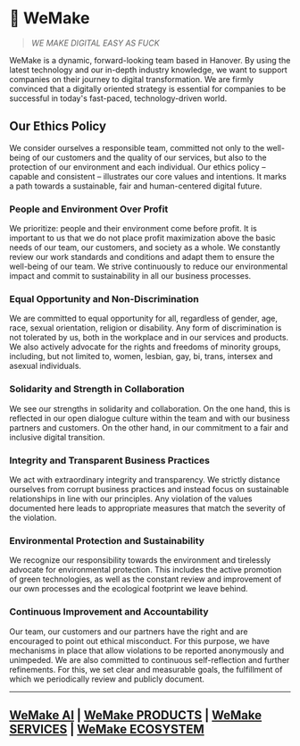 # 💙 WeMake

>*WE MAKE DIGITAL EASY AS FUCK*

WeMake is a dynamic, forward-looking team based in Hanover. By using the latest technology and our in-depth industry knowledge, we want to support companies on their journey to digital transformation. We are firmly convinced that a digitally oriented strategy is essential for companies to be successful in today's fast-paced, technology-driven world.

## Our Ethics Policy

We consider ourselves a responsible team, committed not only to the well-being of our customers and the quality of our services, but also to the protection of our environment and each individual. Our ethics policy – capable and consistent – illustrates our core values and intentions. It marks a path towards a sustainable, fair and human-centered digital future.

### People and Environment Over Profit

We prioritize: people and their environment come before profit. It is important to us that we do not place profit maximization above the basic needs of our team, our customers, and society as a whole. We constantly review our work standards and conditions and adapt them to ensure the well-being of our team. We strive continuously to reduce our environmental impact and commit to sustainability in
all our business processes.

### Equal Opportunity and Non-Discrimination

We are committed to equal opportunity for all, regardless of gender, age, race, sexual orientation, religion or disability. Any form of discrimination is not tolerated by us, both in the workplace and in our services and products. We also actively advocate for the rights and freedoms of minority groups, including, but not limited to, women, lesbian, gay, bi, trans, intersex and asexual individuals.

### Solidarity and Strength in Collaboration

We see our strengths in solidarity and collaboration. On the one hand, this is reflected in our open dialogue culture within the team and with our business partners and customers. On the other hand, in our commitment to a fair and inclusive digital transition.

### Integrity and Transparent Business Practices

We act with extraordinary integrity and transparency. We strictly distance ourselves from corrupt business practices and instead focus on sustainable relationships in line with our principles. Any violation of the values documented here leads to appropriate measures that match the severity of the violation.

### Environmental Protection and Sustainability

We recognize our responsibility towards the environment and tirelessly advocate for environmental protection. This includes the active promotion of green technologies, as well as the constant review and improvement of our own processes and the ecological footprint we leave behind.

### Continuous Improvement and Accountability

Our team, our customers and our partners have the right and are encouraged to point out ethical misconduct. For this purpose, we have mechanisms in place that allow violations to be reported anonymously and unimpeded. We are also committed to continuous self-reflection and further refinements. For this, we set clear and measurable goals, the fulfillment of which we periodically review and publicly
document.

---

## [WeMake AI](AI.md) | [WeMake PRODUCTS](PRODUCTS.md) | [WeMake SERVICES](SERVICES.md) | [WeMake ECOSYSTEM](ECOSYSTEM.md)
